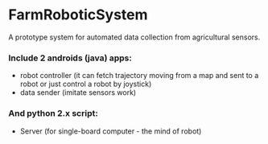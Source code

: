 # FarmRoboticSystem

A prototype system for automated data collection from agricultural sensors.

### Include 2 androids (java) apps: 

- robot controller (it can fetch trajectory moving from a map and sent to a robot or just control a robot by joystick)
- data sender (imitate sensors work)

### And python 2.x script:

- Server (for single-board computer - the mind of robot)
